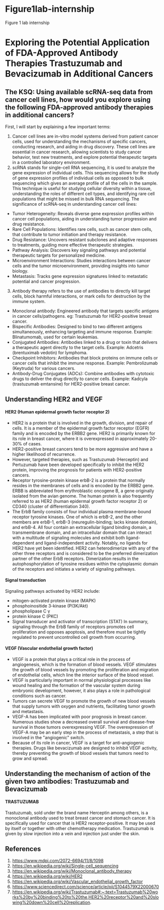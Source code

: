 # Figure1lab-internship
Figure 1 lab internship

# Exploring the Potential Application of FDA-Approved Antibody Therapies Trastuzumab and Bevacizumab in Additional Cancers
## The KSQ: Using available scRNA-seq data from cancer cell lines, how would you explore using the following FDA-approved antibody therapies in additional cancers?

First, I will start by explaining a few important terms:

1. Cancer cell lines are in-vitro model systems derived from patient cancer cells, used for understanding the mechanisms of specific cancers, conducting research, and aiding in drug discovery. These cell lines are essential in cancer research, allowing scientists to study cancer behavior, test new treatments, and explore potential therapeutic targets in a controlled laboratory environment.
2. scRNA stands for single-cell RNA sequencing, it is used to analyze the gene expression of individual cells. This sequencing allows for the study of gene expression profiles of individual cells as opposed to bulk sequencing which gives an average profile of all the cells in the sample. This technique is useful for studying cellular diversity within a tissue, understanding the roles of different cell types, and identifying rare cell populations that might be missed in bulk RNA sequencing.
The significance of scRNA-seq in understanding cancer cell lines:
- Tumor Heterogeneity: Reveals diverse gene expression profiles within cancer cell populations, aiding in understanding tumor progression and drug resistance.
- Rare Cell Populations: Identifies rare cells, such as cancer stem cells, that contribute to tumor initiation and therapy resistance.
- Drug Resistance: Uncovers resistant subclones and adaptive responses to treatments, guiding more effective therapeutic strategies.
- Pathway Analysis: Discovers key signaling pathways and potential therapeutic targets for personalized medicine.
- Microenvironment Interactions: Studies interactions between cancer cells and the tumor microenvironment, providing insights into tumor biology.
- Metastasis: Tracks gene expression signatures linked to metastatic potential and cancer progression.
3. Antibody therapy refers to the use of antibodies to directly kill target cells, block harmful interactions, or mark cells for destruction by the immune system.
  - Monoclonal antibody: Engineered antibody that targets specific antigens in cancer cells/pathogens. eg: Trastuzumab for HER2-positive breast cancer.
  - Bispecific Antibodies: Designed to bind to two different antigens simultaneously, enhancing targeting and immune response. Example: Blinatumomab, used for certain leukemias.
  - Conjugated Antibodies: Antibodies linked to a drug or toxin that delivers a therapeutic agent directly to the target cells. Example: Adcetris (brentuximab vedotin) for lymphoma.
  - Checkpoint Inhibitors: Antibodies that block proteins on immune cells or cancer cells that inhibit the immune response. Example: Pembrolizumab (Keytruda) for various cancers.
  - Antibody-Drug Conjugates (ADCs): Combine antibodies with cytotoxic drugs to deliver the drug directly to cancer cells. Example: Kadcyla (trastuzumab emtansine) for HER2-positive breast cancer.
## Understanding HER2 and VEGF
#### HER2 (Human epidermal growth factor receptor 2)
- HER2 is a protein that is involved in the growth, division, and repair of cells. It is a member of the epidermal growth factor receptor (EGFR) family and is encoded by the ERBB2 gene. HER2 is primarily known for its role in breast cancer, where it is overexpressed in approximately 20-30% of cases.
- HER2-positive breast cancers tend to be more aggressive and have a higher likelihood of recurrence.
- However, targeted therapies, such as Trastuzumab (Herceptin) and Pertuzumab have been developed specifically to inhibit the HER2 protein, improving the prognosis for patients with HER2-positive cancers.
- Receptor tyrosine-protein kinase erbB-2 is a protein that normally resides in the membranes of cells and is encoded by the ERBB2 gene. ERBB is abbreviated from erythroblastic oncogene B, a gene originally isolated from the avian genome. The human protein is also frequently referred to as HER2 (human epidermal growth factor receptor 2) or CD340 (cluster of differentiation 340).
- The ErbB family consists of four individual plasma membrane-bound receptor tyrosine kinases. One of which is erbB-2, and the other members are erbB-1, erbB-3 (neuregulin-binding; lacks kinase domain), and erbB-4. All four contain an extracellular ligand binding domain, a transmembrane domain, and an intracellular domain that can interact with a multitude of signaling molecules and exhibit both ligand-dependent and ligand-independent activity. Notably, no ligands for HER2 have yet been identified. HER2 can heterodimerize with any of the other three receptors and is considered to be the preferred dimerization partner of the other ErbB receptors. Dimerization results in the autophosphorylation of tyrosine residues within the cytoplasmic domain of the receptors and initiates a variety of signaling pathways.

#### Signal transduction
Signaling pathways activated by HER2 include:
- mitogen-activated protein kinase (MAPK)
- phosphoinositide 3-kinase (PI3K/Akt)
- phospholipase C γ
- protein kinase C (PKC)
- Signal transducer and activator of transcription (STAT)
In summary, signaling through the ErbB family of receptors promotes cell proliferation and opposes apoptosis, and therefore must be tightly regulated to prevent uncontrolled cell growth from occurring.

#### VEGF (Vascular endothelial growth factor)
- VEGF is a protein that plays a critical role in the process of angiogenesis, which is the formation of blood vessels. VEGF stimulates the growth of blood vessels by promoting the proliferation and migration of endothelial cells, which line the interior surface of the blood vessel.
- VEGF is particularly important in normal physiological processes like wound healing and the formation of the vascular system during embryonic development, however, it also plays a role in pathological conditions such as cancer.
- Tumors can secrete VEGF to promote the growth of new blood vessels that supply tumors with oxygen and nutrients, facilitating tumor growth and metastasis.
- VEGF-A has been implicated with poor prognosis in breast cancer. Numerous studies show a decreased overall survival and disease-free survival in those tumors overexpressing VEGF. The overexpression of VEGF-A may be an early step in the process of metastasis, a step that is involved in the "angiogenic" switch.
- Because of its role in cancer, VEGF is a target for anti-angiogenic therapies. Drugs like bevacizumab are designed to inhibit VEGF activity, thereby preventing the growth of blood vessels that tumors need to grow and spread.

## Understanding the mechanism of action of the given two antibodies: Trastuzumab and Bevacizumab
#### TRASTUZUMAB
Trastuzumab, sold under the brand name Herceptin among others, is a monoclonal antibody used to treat breast cancer and stomach cancer. It is specifically used for cancer that is HER2 receptor-positive. It may be used by itself or together with other chemotherapy medication. Trastuzumab is given by slow injection into a vein and injection just under the skin.



## References
1. https://www.mdpi.com/2072-6694/11/8/1098
2. https://en.wikipedia.org/wiki/Single-cell_sequencing
3. https://en.wikipedia.org/wiki/Monoclonal_antibody_therapy
4. https://en.wikipedia.org/wiki/HER2
5. https://en.wikipedia.org/wiki/Vascular_endothelial_growth_factor
6. https://www.sciencedirect.com/science/article/pii/S1044579X22000670
7. https://en.wikipedia.org/wiki/Trastuzumab#:~:text=Trastuzumab%20works%20by%20binding%20to%20the,HER2%20receptor%20and%20slowing%20down%20cell%20replication.






